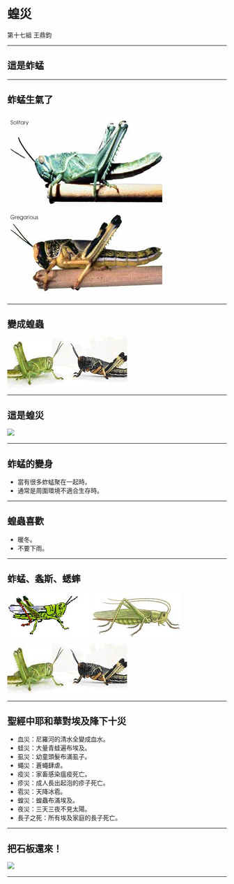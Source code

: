

蝗災
====

第十七組 王鼎鈞

************************

## 這是蚱蜢



******************

## 蚱蜢生氣了

<img src="DesertLocust.jpeg" cite="http://en.wikipedia.org/wiki/Locust">

*****************

## 變成蝗蟲

<img src="6_DL-Solitary_Gregarious.JPG" cite="http://www.fao.org/ag/locusts-CCA/en/1010/1018/index.html">


****************

## 這是蝗災

<img src="madagascar_is_plagued_by_swarms_of_locusts_10.gif" cite="http://izismile.com/2014/09/04/madagascar_is_plagued_by_swarms_of_locusts_9_pics_1_gif-10.html">

****************

## 蚱蜢的變身

 - 當有很多蚱蜢聚在一起時。
 - 通常是周圍環境不適合生存時。


***************

## 蝗蟲喜歡

 - 暖冬。
 - 不要下雨。


*****

## 蚱蜢、螽斯、蟋蟀

<img src="1_Short-horned_grasshoppers.JPG" cite="http://www.fao.org/ag/locusts-CCA/en/1010/1018/index.html">
<img src="2_Long-horned_grasshoppers.JPG">
<img src="6_DL-Solitary_Gregarious.JPG">

***** 

## 聖經中耶和華對埃及䧏下十災

 - 血災：尼羅河的清水全變成血水。
 - 蛙災：大量青蛙遍布埃及。
 - 虱災：幼童頭髮布滿虱子。
 - 蠅災：蒼蠅肆虐。
 - 疫災：家畜感染瘟疫死亡。
 - 疹災：成人長出起泡的疹子死亡。
 - 雹災：天降冰雹。
 - 蝗災：蝗蟲布滿埃及。
 - 夜災：三天三夜不見太陽。
 - 長子之死：所有埃及家庭的長子死亡。


*****
## 把石板還來！
<img src="kQjdq.gif" cite="http://www.plurk.com/p/hz9tfn">

*****



